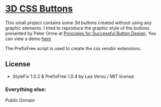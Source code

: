 # [3D CSS Buttons](https://github.com/FutureMedia/3D-CSS-buttons)

This small project contains some 3d buttons created without using any graphic elements. I tried to reproduce the graphic style of the buttons presented by Peter Orme at [Principles for Successful Button Design](http://webdesign.tutsplus.com/articles/design-theory/principles-for-successful-button-design/). You can view a demo [here](http://www.futuremedia.gr/3dcssbuttons/)

The PrefixFree script is used to create the css vendor extensions.

## License

* StyleFix 1.0.2 & PrefixFree 1.0.4 by Lea Verou / MIT license

### Everything else:

Public Domain